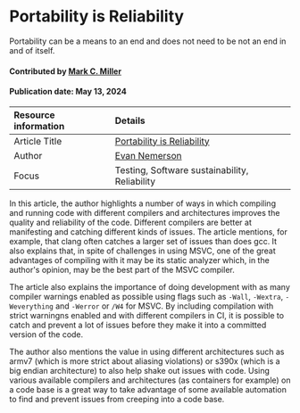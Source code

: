 # Portability is Reliability
<!--deck text start-->
Portability can be a means to an end and does not need to be not an end in and of itself.
<!--deck text end-->

#### Contributed by [Mark C. Miller](https://github.com/markcmiller86 "Mark C. Miller GitHub Profile")
#### Publication date: May 13, 2024

Resource information | Details 
:--- | :--- 
Article Title | [Portability is Reliability](https://evan.nemerson.com/2021/05/04/portability-is-reliability/)
Author | [Evan Nemerson](https://github.com/nemequ)
Focus | Testing, Software sustainability, Reliability

In this article, the author highlights a number of ways in which compiling and running code with different compilers and architectures improves the quality and reliability of the code.
Different compilers are better at manifesting and catching different kinds of issues.
The article mentions, for example, that clang often catches a larger set of issues than does gcc.
It also explains that, in spite of challenges in using MSVC, one of the great advantages of compiling with it may be its static analyzer which, in the author's opinion, may be the best part of the MSVC compiler.

The article also explains the importance of doing development with as many compiler warnings enabled as possible using flags such as `-Wall`, `-Wextra`, `-Weverything` and `-Werror` or `/W4` for MSVC.
By including compilation with strict warningns enabled and with different compilers in CI, it is possible to catch and prevent a lot of issues before they make it into a committed version of the code.

The author also mentions the value in using different architectures such as armv7 (which is more strict about aliasing violations) or s390x (which is a big endian architecture) to also help shake out issues with code. Using various available compilers and architectures (as containers for example) on a code base is a great way to take advantage of some available automation to find and prevent issues from creeping into a code base.

<!---
Publish: yes
Topics: Testing, Software sustainability, Reliability
Pinned: no
RSS update: 2024-05-13
--->
